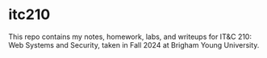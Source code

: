 # itc210
This repo contains my notes, homework, labs, and writeups for IT&C 210: Web Systems and Security, taken in Fall 2024 at Brigham Young University.

